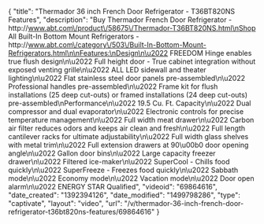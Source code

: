 {
    "title": "Thermador 36 inch French Door Refrigerator - T36BT820NS Features",
    "description": "Buy Thermador French Door Refrigerator - http:\/\/www.abt.com\/product\/58675\/Thermador-T36BT820NS.html\nShop All Built-In Bottom Mount Refrigerators - http:\/\/www.abt.com\/category\/503\/Built-In-Bottom-Mount-Refrigerators.html\n\nFeatures:\nDesign\n\u2022 FREEDOM Hinge enables true flush design\n\u2022 Full height door - True cabinet integration without exposed venting grille\n\u2022 ALL LED sidewall and theater lighting\n\u2022 Flat stainless steel door panels pre-assembled\n\u2022 Professional handles pre-assembled\n\u2022 Frame kit for flush installations (25 deep cut-outs) or framed installations (24 deep cut-outs)  pre-assembled\nPerformance\n\u2022 19.5 Cu. Ft. Capacity\n\u2022 Dual compressor and dual evaporator\n\u2022 Electronic controls for precise temperature management\n\u2022 Full width meat drawer\n\u2022 Carbon air filter reduces odors and keeps air clean and fresh\n\u2022 Full length cantilever racks for ultimate adjustability\n\u2022 Full width glass shelves with metal trim\n\u2022 Full extension drawers at 90\u00b0 door opening angle\n\u2022 Gallon door bins\n\u2022 Large capacity freezer drawer\n\u2022 Filtered ice-maker\n\u2022 SuperCool - Chills food quickly\n\u2022 SuperFreeze - Freezes food quickly\n\u2022 Sabbath mode\n\u2022 Economy mode\n\u2022 Vacation mode\n\u2022 Door open alarm\n\u2022 ENERGY STAR Qualified",
    "videoid": "69864616",
    "date_created": "1392394126",
    "date_modified": "1499798286",
    "type": "captivate",
    "layout": "video",
    "url": "\/v\/thermador-36-inch-french-door-refrigerator-t36bt820ns-features\/69864616"
}